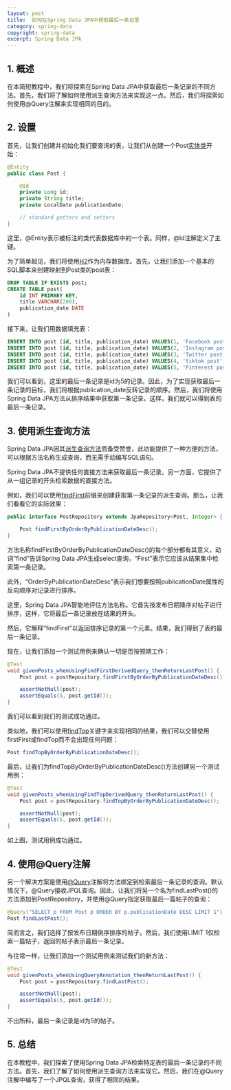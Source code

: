 ```yaml
---
layout: post
title:  如何在Spring Data JPA中获取最后一条记录
category: spring-data
copyright: spring-data
excerpt: Spring Data JPA
---
```


## 1. 概述

在本简短教程中，我们将探索在Spring Data JPA中获取最后一条记录的不同方法。首先，我们将了解如何使用派生查询方法来实现这一点。然后，我们将探索如何使用@Query注解来实现相同的目的。

## 2. 设置

首先，让我们创建并初始化我们要查询的表，让我们从创建一个Post[实体类](https://www.baeldung.com/jpa-entities)开始：

```java
@Entity
public class Post {

    @Id
    private Long id;
    private String title;
    private LocalDate publicationDate;

    // standard getters and setters
}
```

这里，@Entity表示被标注的类代表数据库中的一个表。同样，@Id注解定义了主键。

为了简单起见，我们将使用[H2](https://www.baeldung.com/spring-boot-h2-database)作为内存数据库。首先，让我们添加一个基本的SQL脚本来创建映射到Post类的post表：

```sql
DROP TABLE IF EXISTS post;
CREATE TABLE post(
    id INT PRIMARY KEY,
    title VARCHAR(200),
    publication_date DATE
)
```

接下来，让我们用数据填充表：

```sql
INSERT INTO post (id, title, publication_date) VALUES(1, 'Facebook post', '2020-11-10');
INSERT INTO post (id, title, publication_date) VALUES(2, 'Instagram post', '2020-12-24');
INSERT INTO post (id, title, publication_date) VALUES(3, 'Twitter post', '2023-01-10');
INSERT INTO post (id, title, publication_date) VALUES(4, 'tiktok post', '2023-03-18');
INSERT INTO post (id, title, publication_date) VALUES(5, 'Pinterest post', '2023-09-09');
```

我们可以看到，这里的最后一条记录是id为5的记录。因此，为了实现获取最后一条记录的目标，我们将根据publication_date反转记录的顺序。然后，我们将使用Spring Data JPA方法从排序结果中获取第一条记录。这样，我们就可以得到表的最后一条记录。

## 3. 使用派生查询方法

Spring Data JPA因其[派生查询方法](https://www.baeldung.com/spring-data-derived-queries)而备受赞誉，此功能提供了一种方便的方法，可以根据方法名称生成查询，而无需手动编写SQL语句。

Spring Data JPA不提供任何直接方法来获取最后一条记录。另一方面，它提供了从一组记录的开头检索数据的直接方法。

例如，我们可以使用[findFirst](https://www.baeldung.com/spring-data-jpa-findfirst-vs-findtop#using-spring-data-jpa-findfirst)前缀来创建获取第一条记录的派生查询。那么，让我们看看它的实际效果：

```java
public interface PostRepository extends JpaRepository<Post, Integer> {

    Post findFirstByOrderByPublicationDateDesc();
}
```

方法名称findFirstByOrderByPublicationDateDesc()的每个部分都有其意义，动词“find”告诉Spring Data JPA生成select查询，“First”表示它应该从结果集中检索第一条记录。

此外，“OrderByPublicationDateDesc”表示我们想要按照publicationDate属性的反向顺序对记录进行排序。

这里，Spring Data JPA智能地评估方法名称。它首先按发布日期降序对帖子进行排序，这样，它将最后一条记录放在结果的开头。

然后，它解释“findFirst”以返回排序记录的第一个元素。结果，我们得到了表的最后一条记录。

现在，让我们添加一个测试用例来确认一切是否按预期工作：

```java
@Test
void givenPosts_whenUsingFindFirstDerivedQuery_thenReturnLastPost() {
    Post post = postRepository.findFirstByOrderByPublicationDateDesc();

    assertNotNull(post);
    assertEquals(5, post.getId());
}
```

我们可以看到我们的测试成功通过。

类似地，我们可以使用[findTop](https://www.baeldung.com/spring-data-jpa-findfirst-vs-findtop#using-spring-data-jpa-findtop)关键字来实现相同的结果，我们可以交替使用firstFirst或findTop而不会出现任何问题：

```java
Post findTopByOrderByPublicationDateDesc();
```

最后，让我们为findTopByOrderByPublicationDateDesc()方法创建另一个测试用例：

```java
@Test
void givenPosts_whenUsingFindTopDerivedQuery_thenReturnLastPost() {
    Post post = postRepository.findTopByOrderByPublicationDateDesc();

    assertNotNull(post);
    assertEquals(5, post.getId());
}
```

如上图，测试用例成功通过。

## 4. 使用@Query注解

另一个解决方案是使用[@Query](https://www.baeldung.com/spring-data-jpa-query)注解将方法绑定到检索最后一条记录的查询。默认情况下，@Query接收JPQL查询。因此，让我们将另一个名为findLastPost()的方法添加到PostRepository，并使用@Query指定获取最后一篇帖子的查询：

```java
@Query("SELECT p FROM Post p ORDER BY p.publicationDate DESC LIMIT 1")
Post findLastPost();
```

简而言之，我们选择了按发布日期倒序排序的帖子。然后，我们使用LIMIT 1仅检索一篇帖子，返回的帖子表示最后一条记录。

与往常一样，让我们添加一个测试用例来测试我们的新方法：

```java
@Test
void givenPosts_whenUsingQueryAnnotation_thenReturnLastPost() {
    Post post = postRepository.findLastPost();

    assertNotNull(post);
    assertEquals(5, post.getId());
}
```

不出所料，最后一条记录是id为5的帖子。

## 5. 总结

在本教程中，我们探索了使用Spring Data JPA检索特定表的最后一条记录的不同方法。首先，我们了解了如何使用派生查询方法来实现它。然后，我们在@Query注解中编写了一个JPQL查询，获得了相同的结果。